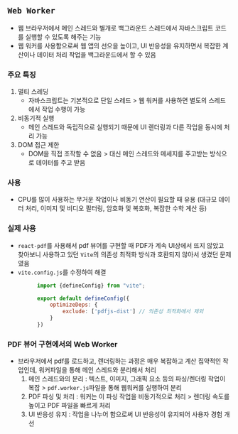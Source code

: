 ## `Web Worker`

- 웹 브라우저에서 메인 스레드와 별개로 백그라운드 스레드에서 자바스크립트 코드를 실행할 수 있도록 해주는 기능
- 웹 워커를 사용함으로써 웹 앱의 선으을 높이고, UI 반응성을 유지하면서 복잡한 계산이나 데이터 처리 작업을 백그라운드에서 할 수 있음
  
### 주요 특징
1. 멀티 스레딩
	- 자바스크립트는 기본적으로 단일 스레드 > 웹 워커를 사용하면 별도의 스레드에서 작업 수행이 가능
2. 비동기적 실행
	- 메인 스레드와 독립적으로 실행되기 때문에 UI 렌더링과 다른 작업을 동시에 처리 가능
3. DOM 접근 제한
	- DOM을 직접 조작할 수 없음 > 대신 메인 스레드와 메세지를 주고받는 방식으로 데이터를 주고 받음

### 사용 
- CPU를 많이 사용하는 무거운 작업이나 비동기 연산이 필요할 때 유용 (대규모 데이터 처리, 이미지 및 비디오 필터링, 암호화 및 복호화, 복잡한 수학 계산 등)

### 실제 사용
- `react-pdf`를 사용해서 pdf 뷰어를 구현할 때 PDF가 계속 UI상에서 뜨지 않았고 찾아보니 사용하고 있던 `Vite`의 의존성 최적화 방식과 호환되지 않아서 생겼던 문제였음
- `vite.config.js`를 수정하여 해결
  ```js
		import {defineConfig} from "vite";

		export default defineConfig({
			optimizeDeps: {
				exclude: ['pdfjs-dist'] // 의존성 최적화에서 제외
			}
		})
	```
### PDF 뷰어 구현에서의 Web Worker
- 브라우저에서 pdf를 로드하고, 렌더링하는 과정은 매우 복잡하고 계산 집약적인 작업인데, 워커파일을 통해 메인 스레드와 분리해서 처리
  1. 메인 스레드와의 분리	: 텍스트, 이미지, 그래픽 요소 등의 파싱/렌더링 작업이 복잡 > `pdf.worker.js`파일을 통해 웹워커를 실행하여 분리
  2. PDF 파싱 및 처리 : 워커는 이 파싱 작업을 비동기적으로 처리 > 렌더링 속도를 높이고 PDF 파일을 빠르게 처리
  3. UI 반응성 유지 : 작업을 나누어 함으로써 UI 반응성이 유지되어 사용자 경험 개선